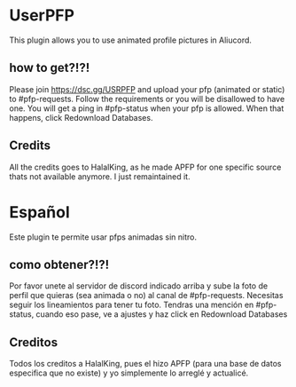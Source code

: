 # UserPFP

This plugin allows you to use animated profile pictures in Aliucord.

## how to get?!?!

Please join https://dsc.gg/USRPFP and upload your pfp (animated or static) to #pfp-requests.
Follow the requirements or you will be disallowed to have one. You will get a ping in #pfp-status when your pfp is allowed. When that happens, click Redownload Databases.

## Credits
All the credits goes to HalalKing, as he made APFP for one specific source thats not available anymore. I just remaintained it.

# Español

Este plugin te permite usar pfps animadas sin nitro.

## como obtener?!?!

Por favor unete al servidor de discord indicado arriba y sube la foto de perfil que quieras (sea animada o no) al canal de #pfp-requests.
Necesitas seguir los lineamientos para tener tu foto. Tendras una mención en #pfp-status, cuando eso pase, ve a ajustes y haz click en Redownload Databases

## Creditos
Todos los creditos a HalalKing, pues el hizo APFP (para una base de datos especifica que no existe) y yo simplemente lo arreglé y actualicé.
